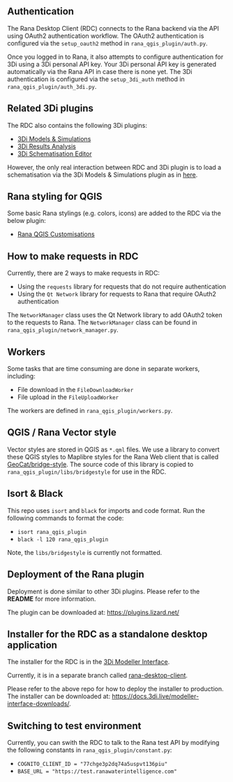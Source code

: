 ## Authentication

The Rana Desktop Client (RDC) connects to the Rana backend via the API
using OAuth2 authentication workflow. The OAuth2 authentication is configured
via the `setup_oauth2` method in `rana_qgis_plugin/auth.py`.

Once you logged in to Rana, it also attempts to configure authentication for
3Di using a 3Di personal API key. Your 3Di personal API key is generated
automatically via the Rana API in case there is none yet. The 3Di authentication
is configured via the `setup_3di_auth` method in `rana_qgis_plugin/auth_3di.py`.


## Related 3Di plugins

The RDC also contains the following 3Di plugins:

- [3Di Models & Simulations](https://github.com/nens/threedi-api-qgis-client)
- [3Di Results Analysis](https://github.com/nens/threedi-results-analysis)
- [3Di Schematisation Editor](https://github.com/nens/threedi-schematisation-editor)

However, the only real interaction between RDC and 3Di plugin is to load a
schematisation via the 3Di Models & Simulations plugin as in
[here](https://github.com/nens/rana-qgis-plugin/blob/main/rana_qgis_plugin/utils.py#L91).


## Rana styling for QGIS

Some basic Rana stylings (e.g. colors, icons) are added to the RDC via the below plugin:

- [Rana QGIS Customisations](https://github.com/nens/rana-qgis-customisations)


## How to make requests in RDC

Currently, there are 2 ways to make requests in RDC:

- Using the `requests` library for requests that do not require authentication
- Using the `Qt Network` library for requests to Rana that require OAuth2 authentication

The `NetworkManager` class uses the Qt Network library to add OAuth2 token to
the requests to Rana. The `NetworkManager` class can be found in
`rana_qgis_plugin/network_manager.py`.


## Workers

Some tasks that are time consuming are done in separate workers, including:

- File download in the `FileDownloadWorker`
- File upload in the `FileUploadWorker`

The workers are defined in `rana_qgis_plugin/workers.py`.


## QGIS / Rana Vector style

Vector styles are stored in QGIS as `*.qml` files. We use a library to convert
these QGIS styles to Maplibre styles for the Rana Web client that is called
[GeoCat/bridge-style](https://github.com/GeoCat/bridge-style). The source code
of this library is copied to `rana_qgis_plugin/libs/bridgestyle` for use in the
RDC.


## Isort & Black

This repo uses `isort` and `black` for imports and code format. Run the following
commands to format the code:

- `isort rana_qgis_plugin`
- `black -l 120 rana_qgis_plugin`

Note, the `libs/bridgestyle` is currently not formatted.


## Deployment of the Rana plugin

Deployment is done similar to other 3Di plugins. Please refer to the **README**
for more information.

The plugin can be downloaded at: https://plugins.lizard.net/


## Installer for the RDC as a standalone desktop application

The installer for the RDC is in the [3Di Modeller Interface](https://github.com/nens/threedi-modeller-interface-installer).

Currently, it is in a separate branch called [rana-desktop-client](https://github.com/nens/threedi-modeller-interface-installer/tree/rana-desktop-client).

Please refer to the above repo for how to deploy the installer to production.
The installer can be downloaded at: https://docs.3di.live/modeller-interface-downloads/.


## Switching to test environment

Currently, you can swith the RDC to talk to the Rana test API by modifying the
following constants in `rana_qgis_plugin/constant.py`:

- `COGNITO_CLIENT_ID = "77chge3p2dq74a5uspvt136piu"`
- `BASE_URL = "https://test.ranawaterintelligence.com"`
